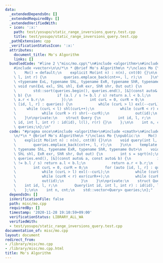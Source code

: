 ```yaml
---
data:
  _extendedDependsOn: []
  _extendedRequiredBy: []
  _extendedVerifiedWith:
  - icon: ':x:'
    path: test/yosupo/static_range_inversions_query.test.cpp
    title: test/yosupo/static_range_inversions_query.test.cpp
  _pathExtension: cpp
  _verificationStatusIcon: ':x:'
  attributes:
    document_title: Mo's Algorithm
    links: []
  bundledCode: "#line 2 \"misc/mo.cpp\"\n#include <algorithm>\n#include <cmath>\n\
    #include <vector>\n\n/*\n * @brief Mo's Algorithm\n */\nclass Mo {\npublic:\n\
    \    Mo() = default;\n    explicit Mo(int n) : n(n), cnt(0) {}\n\n    void query(int\
    \ l, int r) {\n        queries.emplace_back(cnt++, l, r);\n    }\n\n    template\
    \ <typename ExL, typename ShL, typename ExR, typename ShR, typename Out>\n   \
    \ void run(ExL exl, ShL shl, ExR exr, ShR shr, Out out) {\n        int s = sqrt(n);\n\
    \        std::sort(queries.begin(), queries.end(), [&](const auto& a, const auto&\
    \ b) {\n            if (a.l / s != b.l / s) return a.l < b.l;\n            return\
    \ a.r < b.r;\n        });\n        int curL = 0, curR = 0;\n        for (auto\
    \ [id, l, r] : queries) {\n            while (curL > l) exl(--curL);\n       \
    \     while (curL < l) shl(curL++);\n            while (curR < r) exr(curR++);\n\
    \            while (curR > r) shr(--curR);\n            out(id);\n        }\n\
    \    }\n\nprivate:\n    struct Query {\n        int id, l, r;\n        Query(int\
    \ id, int l, int r) : id(id), l(l), r(r) {}\n    };\n\n    int n, cnt;\n    std::vector<Query>\
    \ queries;\n};\n"
  code: "#pragma once\n#include <algorithm>\n#include <cmath>\n#include <vector>\n\
    \n/*\n * @brief Mo's Algorithm\n */\nclass Mo {\npublic:\n    Mo() = default;\n\
    \    explicit Mo(int n) : n(n), cnt(0) {}\n\n    void query(int l, int r) {\n\
    \        queries.emplace_back(cnt++, l, r);\n    }\n\n    template <typename ExL,\
    \ typename ShL, typename ExR, typename ShR, typename Out>\n    void run(ExL exl,\
    \ ShL shl, ExR exr, ShR shr, Out out) {\n        int s = sqrt(n);\n        std::sort(queries.begin(),\
    \ queries.end(), [&](const auto& a, const auto& b) {\n            if (a.l / s\
    \ != b.l / s) return a.l < b.l;\n            return a.r < b.r;\n        });\n\
    \        int curL = 0, curR = 0;\n        for (auto [id, l, r] : queries) {\n\
    \            while (curL > l) exl(--curL);\n            while (curL < l) shl(curL++);\n\
    \            while (curR < r) exr(curR++);\n            while (curR > r) shr(--curR);\n\
    \            out(id);\n        }\n    }\n\nprivate:\n    struct Query {\n    \
    \    int id, l, r;\n        Query(int id, int l, int r) : id(id), l(l), r(r) {}\n\
    \    };\n\n    int n, cnt;\n    std::vector<Query> queries;\n};"
  dependsOn: []
  isVerificationFile: false
  path: misc/mo.cpp
  requiredBy: []
  timestamp: '2020-11-28 19:10:59+09:00'
  verificationStatus: LIBRARY_ALL_WA
  verifiedWith:
  - test/yosupo/static_range_inversions_query.test.cpp
documentation_of: misc/mo.cpp
layout: document
redirect_from:
- /library/misc/mo.cpp
- /library/misc/mo.cpp.html
title: Mo's Algorithm
---
```

